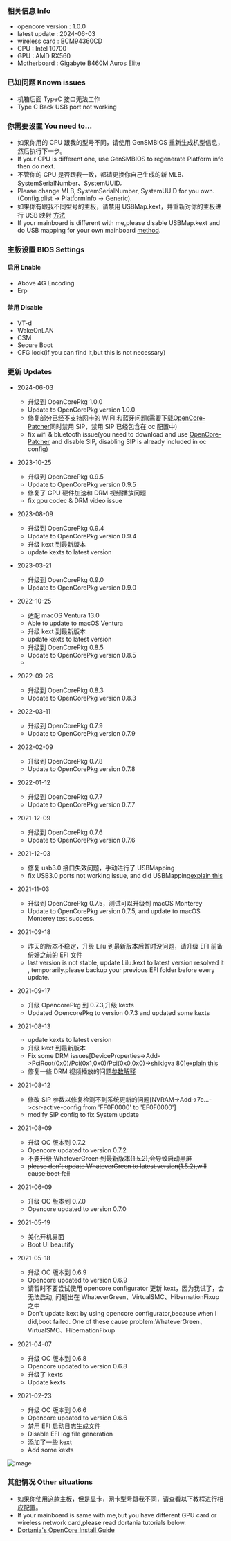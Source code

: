 ### 相关信息 Info

- opencore version : 1.0.0
- latest update : 2024-06-03
- wireless card : BCM94360CD
- CPU : Intel 10700
- GPU : AMD RX560
- Motherboard : Gigabyte B460M Auros Elite

### 已知问题 Known issues

- 机箱后面 TypeC 接口无法工作
- Type C Back USB port not working

### 你需要设置 You need to...

- 如果你用的 CPU 跟我的型号不同，请使用 GenSMBIOS 重新生成机型信息，然后执行下一步。
- If your CPU is different one, use GenSMBIOS to regenerate Platform info then do next.
- 不管你的 CPU 是否跟我一致，都请更换你自己生成的新 MLB、SystemSerialNumber、SystemUUID。
- Please change MLB, SystemSerialNumber, SystemUUID for you own.(Config.plist -> PlatformInfo -> Generic).
- 如果你有跟我不同型号的主板，请禁用 USBMap.kext，并重新对你的主板进行 USB 映射 [方法](https://github.com/corpnewt/USBMap)
- If your mainboard is different with me,please disable USBMap.kext and do USB mapping for your own mainboard [method](https://github.com/corpnewt/USBMap).

### 主板设置 BIOS Settings

#### 启用 Enable

- Above 4G Encoding
- Erp

#### 禁用 Disable

- VT-d
- WakeOnLAN
- CSM
- Secure Boot
- CFG lock(if you can find it,but this is not necessary)

### 更新 Updates

- 2024-06-03

  - 升级到 OpenCorePkg 1.0.0
  - Update to OpenCorePkg version 1.0.0
  - 修复部分已经不支持网卡的 WIFI 和蓝牙问题(需要下载[OpenCore-Patcher](https://dortania.github.io/OpenCore-Legacy-Patcher/)同时禁用 SIP，禁用 SIP 已经包含在 oc 配置中)
  - fix wifi & bluetooth issue(you need to download and use [OpenCore-Patcher](https://dortania.github.io/OpenCore-Legacy-Patcher/) and disable SIP, disabling SIP is already included in oc config)

- 2023-10-25

  - 升级到 OpenCorePkg 0.9.5
  - Update to OpenCorePkg version 0.9.5
  - 修复了 GPU 硬件加速和 DRM 视频播放问题
  - fix gpu codec & DRM video issue

- 2023-08-09

  - 升级到 OpenCorePkg 0.9.4
  - Update to OpenCorePkg version 0.9.4
  - 升级 kext 到最新版本
  - update kexts to latest version

- 2023-03-21

  - 升级到 OpenCorePkg 0.9.0
  - Update to OpenCorePkg version 0.9.0

- 2022-10-25
  - 适配 macOS Ventura 13.0
  - Able to update to macOS Ventura
  - 升级 kext 到最新版本
  - update kexts to latest version
  - 升级到 OpenCorePkg 0.8.5
  - Update to OpenCorePkg version 0.8.5
  -
- 2022-09-26
  - 升级到 OpenCorePkg 0.8.3
  - Update to OpenCorePkg version 0.8.3
- 2022-03-11
  - 升级到 OpenCorePkg 0.7.9
  - Update to OpenCorePkg version 0.7.9
- 2022-02-09
  - 升级到 OpenCorePkg 0.7.8
  - Update to OpenCorePkg version 0.7.8
- 2022-01-12
  - 升级到 OpenCorePkg 0.7.7
  - Update to OpenCorePkg version 0.7.7
- 2021-12-09
  - 升级到 OpenCorePkg 0.7.6
  - Update to OpenCorePkg version 0.7.6
- 2021-12-03
  - 修复 usb3.0 接口失效问题，手动进行了 USBMapping
  - fix USB3.0 ports not working issue, and did USBMapping[explain this](https://dortania.github.io/OpenCore-Post-Install/usb/)
- 2021-11-03
  - 升级到 OpenCorePkg 0.7.5，测试可以升级到 macOS Monterey
  - Update to OpenCorePkg version 0.7.5, and update to macOS Monterey test success.
- 2021-09-18
  - 昨天的版本不稳定，升级 Lilu 到最新版本后暂时没问题，请升级 EFI 前备份好之前的 EFI 文件
  - last version is not stable, update Lilu.kext to latest version resolved it , temporarily.please backup your previous EFI folder before every update.
- 2021-09-17
  - 升级 OpencorePkg 到 0.7.3,升级 kexts
  - Updated OpencorePkg to version 0.7.3 and updated some kexts
- 2021-08-13
  - update kexts to latest version
  - 升级 kext 到最新版本
  - Fix some DRM issues[DeviceProperties->Add->PciRoot(0x0)/Pci(0x1,0x0)/Pci(0x0,0x0)->shikigva 80][explain this](https://dortania.github.io/OpenCore-Post-Install/universal/drm.html#fixing-drm)
  - 修复一些 DRM 视频播放的问题[参数解释](https://dortania.github.io/OpenCore-Post-Install/universal/drm.html#fixing-drm)
- 2021-08-12
  - 修改 SIP 参数以修复检测不到系统更新的问题[NVRAM->Add->7c...->csr-active-config from 'FF0F0000' to 'EF0F0000']
  - modify SIP config to fix System update
- 2021-08-09
  - 升级 OC 版本到 0.7.2
  - Opencore updated to version 0.7.2
  - ~~不要升级 WhateverGreen 到最新版本(1.5.2),会导致启动黑屏~~
  - ~~please don't update WhateverGreen to latest version(1.5.2),will cause boot fail~~
- 2021-06-09
  - 升级 OC 版本到 0.7.0
  - Opencore updated to version 0.7.0
- 2021-05-19
  - 美化开机界面
  - Boot UI beautify
- 2021-05-18
  - 升级 OC 版本到 0.6.9
  - Opencore updated to version 0.6.9
  - 请暂时不要尝试使用 opencore configurator 更新 kext，因为我试了，会无法启动, 问题出在 WhateverGreen、VirtualSMC、HibernationFixup 之中
  - Don't update kext by using opencore configurator,because when I did,boot failed. One of these cause problem:WhateverGreen、VirtualSMC、HibernationFixup
- 2021-04-07
  - 升级 OC 版本到 0.6.8
  - Opencore updated to version 0.6.8
  - 升级了 kexts
  - Update kexts
- 2021-02-23
  - 升级 OC 版本到 0.6.6
  - Opencore updated to version 0.6.6
  - 禁用 EFI 启动日志生成文件
  - Disable EFI log file generation
  - 添加了一些 kext
  - Add some kexts

![image](https://github.com/RampagerB/OpenCore-Gigabyte-Aorus-Elite-B460M-10700-RX560-EFI/raw/main/images/1.png)

### 其他情况 Other situations

- 如果你使用这款主板，但是显卡，网卡型号跟我不同，请查看以下教程进行相应配置。
- If your mainboard is same with me,but you have different GPU card or wireless network card,please read dortania tutorials below.
- [Dortania's OpenCore Install Guide](https://dortania.github.io/OpenCore-Install-Guide/)
